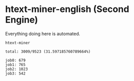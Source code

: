 # htext-miner-english (Second Engine)

Everything doing here is automated.

```
htext-miner

total: 3009/9523 (31.597185760789664%)

job0: 679
job1: 765
job2: 1023
job3: 542
```